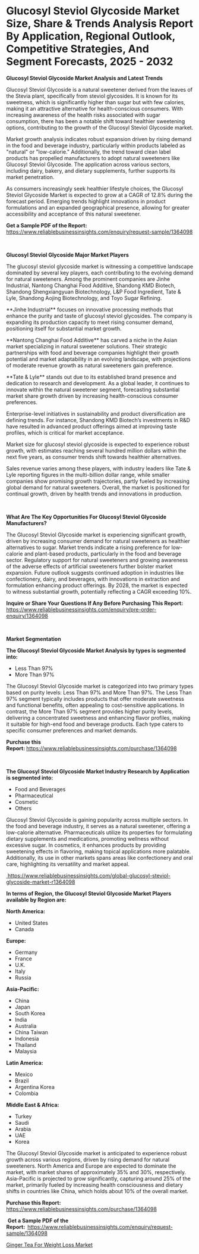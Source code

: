 <p><h1>Glucosyl Steviol Glycoside Market Size, Share & Trends Analysis Report By Application, Regional Outlook, Competitive Strategies, And Segment Forecasts, 2025 - 2032</h1></p><p><strong>Glucosyl Steviol Glycoside Market Analysis and Latest Trends</strong></p>
<p><p>Glucosyl Steviol Glycoside is a natural sweetener derived from the leaves of the Stevia plant, specifically from steviol glycosides. It is known for its sweetness, which is significantly higher than sugar but with few calories, making it an attractive alternative for health-conscious consumers. With increasing awareness of the health risks associated with sugar consumption, there has been a notable shift toward healthier sweetening options, contributing to the growth of the Glucosyl Steviol Glycoside market.</p><p>Market growth analysis indicates robust expansion driven by rising demand in the food and beverage industry, particularly within products labeled as "natural" or "low-calorie." Additionally, the trend toward clean label products has propelled manufacturers to adopt natural sweeteners like Glucosyl Steviol Glycoside. The application across various sectors, including dairy, bakery, and dietary supplements, further supports its market penetration.</p><p>As consumers increasingly seek healthier lifestyle choices, the Glucosyl Steviol Glycoside Market is expected to grow at a CAGR of 12.8% during the forecast period. Emerging trends highlight innovations in product formulations and an expanded geographical presence, allowing for greater accessibility and acceptance of this natural sweetener.</p></p>
<p><strong>Get a Sample PDF of the Report:&nbsp;</strong> <a href="https://www.reliablebusinessinsights.com/enquiry/request-sample/1364098?utm_campaign=2244&utm_medium=2&utm_source=Github&utm_content=ia&utm_term=15022025&utm_id=glucosyl-steviol-glycoside">https://www.reliablebusinessinsights.com/enquiry/request-sample/1364098</a></p>
<p>&nbsp;</p>
<p><strong>Glucosyl Steviol Glycoside Major Market Players</strong></p>
<p><p>The glucosyl steviol glycoside market is witnessing a competitive landscape dominated by several key players, each contributing to the evolving demand for natural sweeteners. Among the prominent companies are Jinhe Industrial, Nantong Changhai Food Additive, Shandong KMD Biotech, Shandong Shengxiangyuan Biotechnology, L&P Food Ingredient, Tate & Lyle, Shandong Aojing Biotechnology, and Toyo Sugar Refining.</p><p>**Jinhe Industrial** focuses on innovative processing methods that enhance the purity and taste of glucosyl steviol glycosides. The company is expanding its production capacity to meet rising consumer demand, positioning itself for substantial market growth.</p><p>**Nantong Changhai Food Additive** has carved a niche in the Asian market specializing in natural sweetener solutions. Their strategic partnerships with food and beverage companies highlight their growth potential and market adaptability in an evolving landscape, with projections of moderate revenue growth as natural sweeteners gain preference.</p><p>**Tate & Lyle** stands out due to its established brand presence and dedication to research and development. As a global leader, it continues to innovate within the natural sweetener segment, forecasting substantial market share growth driven by increasing health-conscious consumer preferences.</p><p>Enterprise-level initiatives in sustainability and product diversification are defining trends. For instance, Shandong KMD Biotech’s investments in R&D have resulted in advanced product offerings aimed at improving taste profiles, which is critical for market acceptance.</p><p>Market size for glucosyl steviol glycoside is expected to experience robust growth, with estimates reaching several hundred million dollars within the next five years, as consumer trends shift towards healthier alternatives.</p><p>Sales revenue varies among these players, with industry leaders like Tate & Lyle reporting figures in the multi-billion dollar range, while smaller companies show promising growth trajectories, partly fueled by increasing global demand for natural sweeteners. Overall, the market is positioned for continual growth, driven by health trends and innovations in production.</p></p>
<p>&nbsp;</p>
<p><strong>What Are The Key Opportunities For Glucosyl Steviol Glycoside Manufacturers?</strong></p>
<p><p>The Glucosyl Steviol Glycoside market is experiencing significant growth, driven by increasing consumer demand for natural sweeteners as healthier alternatives to sugar. Market trends indicate a rising preference for low-calorie and plant-based products, particularly in the food and beverage sector. Regulatory support for natural sweeteners and growing awareness of the adverse effects of artificial sweeteners further bolster market expansion. Future outlook suggests continued adoption in industries like confectionery, dairy, and beverages, with innovations in extraction and formulation enhancing product offerings. By 2028, the market is expected to witness substantial growth, potentially reflecting a CAGR exceeding 10%.</p></p>
<p><strong>Inquire or Share Your Questions If Any Before Purchasing This Report:</strong> <a href="https://www.reliablebusinessinsights.com/enquiry/pre-order-enquiry/1364098?utm_campaign=2244&utm_medium=2&utm_source=Github&utm_content=ia&utm_term=15022025&utm_id=glucosyl-steviol-glycoside">https://www.reliablebusinessinsights.com/enquiry/pre-order-enquiry/1364098</a></p>
<p>&nbsp;</p>
<p><strong>Market Segmentation</strong></p>
<p><strong>The Glucosyl Steviol Glycoside Market Analysis by types is segmented into:</strong></p>
<p><ul><li>Less Than 97%</li><li>More Than 97%</li></ul></p>
<p><p>The Glucosyl Steviol Glycoside market is categorized into two primary types based on purity levels: Less Than 97% and More Than 97%. The Less Than 97% segment typically includes products that offer moderate sweetness and functional benefits, often appealing to cost-sensitive applications. In contrast, the More Than 97% segment provides higher purity levels, delivering a concentrated sweetness and enhancing flavor profiles, making it suitable for high-end food and beverage products. Each type caters to specific consumer preferences and market demands.</p></p>
<p><strong>Purchase this Report:&nbsp;</strong><a href="https://www.reliablebusinessinsights.com/purchase/1364098?utm_campaign=2244&utm_medium=2&utm_source=Github&utm_content=ia&utm_term=15022025&utm_id=glucosyl-steviol-glycoside">https://www.reliablebusinessinsights.com/purchase/1364098</a></p>
<p>&nbsp;</p>
<p><strong>The Glucosyl Steviol Glycoside Market Industry Research by Application is segmented into:</strong></p>
<p><ul><li>Food and Beverages</li><li>Pharmaceutical</li><li>Cosmetic</li><li>Others</li></ul></p>
<p><p>Glucosyl Steviol Glycoside is gaining popularity across multiple sectors. In the food and beverage industry, it serves as a natural sweetener, offering a low-calorie alternative. Pharmaceuticals utilize its properties for formulating dietary supplements and medications, promoting wellness without excessive sugar. In cosmetics, it enhances products by providing sweetening effects in flavoring, making topical applications more palatable. Additionally, its use in other markets spans areas like confectionery and oral care, highlighting its versatility and market appeal.</p></p>
<p><a href="https://www.reliablebusinessinsights.com/global-glucosyl-steviol-glycoside-market-r1364098?utm_campaign=2244&utm_medium=2&utm_source=Github&utm_content=ia&utm_term=15022025&utm_id=glucosyl-steviol-glycoside">&nbsp;https://www.reliablebusinessinsights.com/global-glucosyl-steviol-glycoside-market-r1364098</a></p>
<p><strong>In terms of Region, the Glucosyl Steviol Glycoside Market Players available by Region are:</strong></p>
<p>
    <p> <strong> North America: </strong>
        <ul>
            <li>United States</li>
            <li>Canada</li>
        </ul>
        </p> 
    <p> <strong> Europe: </strong>
        <ul>
            <li>Germany</li>
            <li>France</li>
            <li>U.K.</li>
            <li>Italy</li>
            <li>Russia</li>
        </ul>
        </p> 
    <p> <strong> Asia-Pacific: </strong>
        <ul>
            <li>China</li>
            <li>Japan</li>
            <li>South Korea</li>
            <li>India</li>
            <li>Australia</li>
            <li>China Taiwan</li>
            <li>Indonesia</li>
            <li>Thailand</li>
            <li>Malaysia</li>
        </ul>
        </p> 
    <p> <strong> Latin America: </strong>
        <ul>
            <li>Mexico</li>
            <li>Brazil</li>
            <li>Argentina Korea</li>
            <li>Colombia</li>
        </ul>
        </p> 
    <p> <strong> Middle East & Africa: </strong>
        <ul>
            <li>Turkey</li>
            <li>Saudi</li>
            <li>Arabia</li>
            <li>UAE</li>
            <li>Korea</li>
        </ul>
    </p>
    </p>
<p><p>The Glucosyl Steviol Glycoside market is anticipated to experience robust growth across various regions, driven by rising demand for natural sweeteners. North America and Europe are expected to dominate the market, with market shares of approximately 35% and 30%, respectively. Asia-Pacific is projected to grow significantly, capturing around 25% of the market, primarily fueled by increasing health consciousness and dietary shifts in countries like China, which holds about 10% of the overall market.</p></p>
<p><strong>Purchase this Report: </strong><a href="https://www.reliablebusinessinsights.com/purchase/1364098?utm_campaign=2244&utm_medium=2&utm_source=Github&utm_content=ia&utm_term=15022025&utm_id=glucosyl-steviol-glycoside">https://www.reliablebusinessinsights.com/purchase/1364098</a></p>
<p>&nbsp;<strong>Get a Sample PDF of the Report:&nbsp;&nbsp;</strong><a href="https://www.reliablebusinessinsights.com/enquiry/request-sample/1364098?utm_campaign=2244&utm_medium=2&utm_source=Github&utm_content=ia&utm_term=15022025&utm_id=glucosyl-steviol-glycoside">https://www.reliablebusinessinsights.com/enquiry/request-sample/1364098</a></p>
<p><strong></strong></p>
<p><p><a href="https://github.com/steidmindy199393/Market-Research-Report-List-1/blob/main/ginger-tea-for-weight-loss-market.md?utm_campaign=2244&utm_medium=2&utm_source=Github&utm_content=ia&utm_term=15022025&utm_id=glucosyl-steviol-glycoside">Ginger Tea For Weight Loss Market</a></p></p>